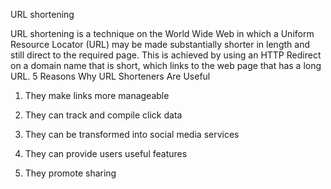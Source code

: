 URL shortening

URL shortening is a technique on the World Wide Web in which a Uniform Resource Locator (URL) may be made substantially shorter in length and still direct to the required page. This is achieved by using an HTTP Redirect on a domain name that is short, which links to the web page that has a long URL.
5 Reasons Why URL Shorteners Are Useful

1. They make links more manageable

2. They can track and compile click data

3. They can be transformed into social media services

4. They can provide users useful features

5. They promote sharing

